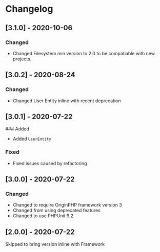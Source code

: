 # Changelog

## [3.1.0] - 2020-10-06

### Changed

- Changed Filesystem min version to 2.0 to be compatiable with new projects.

## [3.0.2] - 2020-08-24

### Changed

- Changed User Entity inline with recent deprecation

## [3.0.1] - 2020-07-22

### Added

- Added `UserEntity`

### Fixed 

- Fixed issues caused by refactoring

## [3.0.0] - 2020-07-22

### Changed

- Changed to require OriginPHP framework version 3
- Changed from using deprecated features
- Changed to use PHPUnit 9.2

## [2.0.0] - 2020-07-22

Skipped to bring version inline with Framework